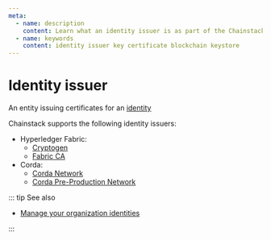 ```yaml
---
meta:
  - name: description
    content: Learn what an identity issuer is as part of the Chainstack managed blockchain services.
  - name: keywords
    content: identity issuer key certificate blockchain keystore
---
```


# Identity issuer

An entity issuing certificates for an [identity](/glossary/identity)

Chainstack supports the following identity issuers:

* Hyperledger Fabric:
  * [Cryptogen](/glossary/cryptogen)
  * [Fabric CA](/glossary/fabric-ca)
* Corda:
  * [Corda Network](https://corda.network/)
  * [Corda Pre-Production Network](https://corda.network/participation/preprod/)

::: tip See also

* [Manage your organization identities](/platform/manage-your-organization-identities)

:::
